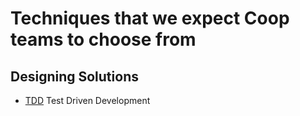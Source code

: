 # Techniques that we expect Coop teams to choose from

## Designing Solutions
* [TDD](TDD.md) Test Driven Development
